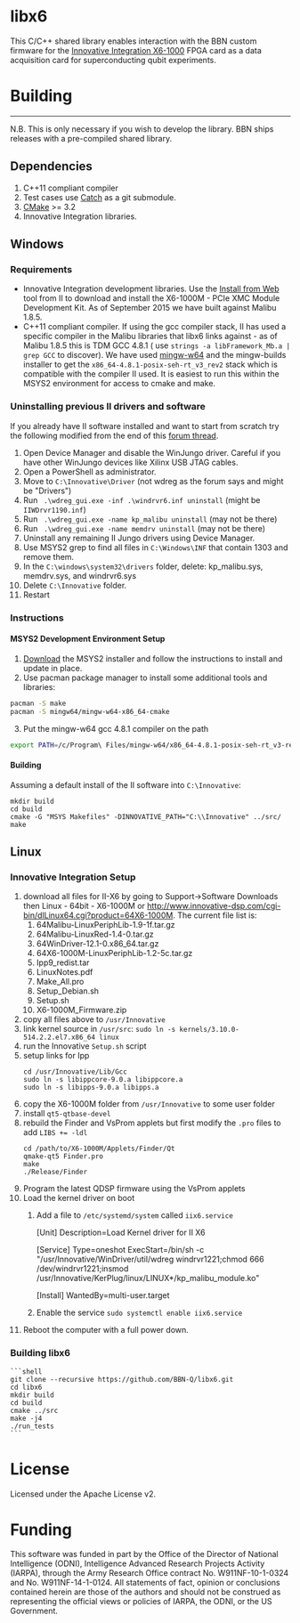 # libx6

This C/C++ shared library enables interaction with the BBN custom firmware for the
[Innovative Integration
X6-1000](http://www.innovative-dsp.com/products.php?product=X6-1000M) FPGA card
as a data acquisition card for superconducting qubit experiments.


# Building
----------------------

N.B. This is only necessary if you wish to develop the library. BBN ships
releases with a pre-compiled shared library.

## Dependencies

1. C++11 compliant compiler
2. Test cases use [Catch](https://github.com/philsquared/Catch) as a
git submodule.
3. [CMake](https://cmake.org/) >= 3.2
4. Innovative Integration libraries.

## Windows

### Requirements

* Innovative Integration development libraries. Use the [Install from
Web](http://www.innovative-dsp.com/support/installfromwebAutomatic.htm) tool
from II to download and install the X6-1000M - PCIe XMC Module Development Kit.
As of September 2015 we have built against Malibu 1.8.5.
* C++11 compliant compiler.  If using the gcc compiler stack, II has used a
specific compiler in the Malibu libraries that libx6 links against - as of
Malibu 1.8.5 this is TDM GCC 4.8.1 ( use `strings -a libFramework_Mb.a | grep
GCC` to discover). We have used [mingw-w64](http://mingw-w64.org/) and the
mingw-builds installer to get the ``x86_64-4.8.1-posix-seh-rt_v3_rev2`` stack
which is compatible with the compiler II used.  It is easiest to run this
within the MSYS2 environment for access to cmake and make.

### Uninstalling previous II drivers and software

If you already have II software installed and want to start from scratch try the
following modified from the end of this [forum
thread](http://www.innovative-dsp.com/forum/viewtopic.php?t=2032).

1. Open Device Manager and disable the WinJungo driver. Careful if you have
other WinJungo devices like Xilinx USB JTAG cables.
2. Open a PowerShell as administrator.
3. Move to  `C:\Innovative\Driver` (not wdreg as the forum says and might be "Drivers")
4. Run ` .\wdreg_gui.exe -inf .\windrvr6.inf uninstall` (might be `IIWDrvr1190.inf`)
5. Run ` .\wdreg_gui.exe -name kp_malibu uninstall` (may not be there)
6. Run ` .\wdreg_gui.exe -name memdrv uninstall` (may not be there)
7. Uninstall any remaining II Jungo drivers using Device Manager.
8. Use MSYS2 grep to find all files in `C:\Windows\INF` that contain 1303 and remove them.
9. In the `C:\windows\system32\drivers` folder, delete: kp_malibu.sys, memdrv.sys, and windrvr6.sys
10. Delete `C:\Innovative` folder.
11. Restart

### Instructions

#### MSYS2 Development Environment Setup

1. [Download](http://msys2.github.io/) the MSYS2 installer and follow the instructions to install and update in place.
2. Use pacman package manager to install some additional tools and libraries:

  ```bash
  pacman -S make
  pacman -S mingw64/mingw-w64-x86_64-cmake
  ```
3. Put the mingw-w64 gcc 4.8.1 compiler on the path

  ```bash
  export PATH=/c/Program\ Files/mingw-w64/x86_64-4.8.1-posix-seh-rt_v3-rev2/mingw64/bin:$PATH
  ```

#### Building
Assuming a default install of the II software into ``C:\Innovative``:
```shell
mkdir build
cd build
cmake -G "MSYS Makefiles" -DINNOVATIVE_PATH="C:\\Innovative" ../src/
make
```

## Linux

### Innovative Integration Setup

1. download all files for II-X6 by going to Support->Software Downloads then Linux - 64bit - X6-1000M
or http://www.innovative-dsp.com/cgi-bin/dlLinux64.cgi?product=64X6-1000M. The current file list is:
    1. 64Malibu-LinuxPeriphLib-1.9-1f.tar.gz
    1. 64Malibu-LinuxRed-1.4-0.tar.gz
    1. 64WinDriver-12.1-0.x86_64.tar.gz
    1. 64X6-1000M-LinuxPeriphLib-1.2-5c.tar.gz
    1. Ipp9_redist.tar
    1. LinuxNotes.pdf
    1. Make_All.pro
    1. Setup_Debian.sh
    1. Setup.sh
    1. X6-1000M_Firmware.zip
2. copy all files above to `/usr/Innovative`
3. link kernel source in `/usr/src`: `sudo ln -s kernels/3.10.0-514.2.2.el7.x86_64 linux`
4. run the Innovative `Setup.sh` script
5. setup links for Ipp
    ```shell
    cd /usr/Innovative/Lib/Gcc
    sudo ln -s libippcore-9.0.a libippcore.a
    sudo ln -s libipps-9.0.a libipps.a
    ```
6. copy the X6-1000M folder from `/usr/Innovative` to some user folder
7. install `qt5-qtbase-devel`
8. rebuild the Finder and VsProm applets but first modify the `.pro` files to add `LIBS += -ldl`
    ```shell
    cd /path/to/X6-1000M/Applets/Finder/Qt
    qmake-qt5 Finder.pro
    make
    ./Release/Finder
    ```
9. Program the latest QDSP firmware using the VsProm applets
10. Load the kernel driver on boot
    1. Add a file to `/etc/systemd/system` called `iix6.service`

        [Unit]
        Description=Load Kernel driver for II X6

        [Service]
        Type=oneshot
        ExecStart=/bin/sh -c "/usr/Innovative/WinDriver/util/wdreg windrvr1221;chmod 666 /dev/windrvr1221;insmod /usr/Innovative/KerPlug/linux/LINUX*/kp_malibu_module.ko"

        [Install]
        WantedBy=multi-user.target

    2. Enable the service `sudo systemctl enable iix6.service`
10. Reboot the computer with a full power down.

### Building libx6

    ```shell
    git clone --recursive https://github.com/BBN-Q/libx6.git
    cd libx6
    mkdir build
    cd build
    cmake ../src
    make -j4
    ./run_tests
    ```

# License

Licensed under the Apache License v2.

# Funding

This software was funded in part by the Office of the Director of National
Intelligence (ODNI), Intelligence Advanced Research Projects Activity (IARPA),
through the Army Research Office contract No. W911NF-10-1-0324 and No.
W911NF-14-1-0124. All statements of fact, opinion or conclusions contained
herein are those of the authors and should not be construed as representing the
official views or policies of IARPA, the ODNI, or the US Government.
